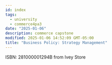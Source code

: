 ```yaml
---
id: index
tags:
  - university
  - commerce4pa3
date: "2025-01-06"
description: commerce capstone
modified: 2025-01-06 14:52:09 GMT-05:00
title: "Business Policy: Strategy Management"
---
```


ISBN: 281000001294B from Ivey Store
